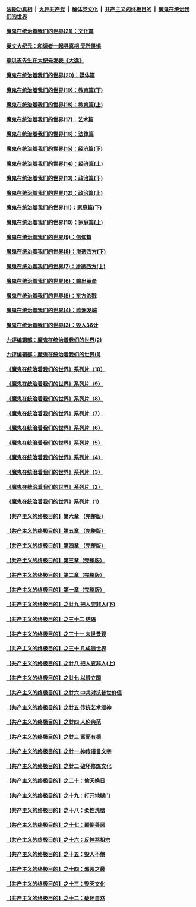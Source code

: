 

####  [法轮功真相](../../../../basic/blob/master/README.md?t=01250601) &nbsp;|&nbsp; [九评共产党](../../../../9ping.md/blob/master/README.md?t=01250601) &nbsp;|&nbsp; [解体党文化](../../../../jtdwh.md/blob/master/README.md?t=01250601)  &nbsp;|&nbsp; [共产主义的终极目的](../../../../gczydzjmd.md/blob/master/README.md?t=01250601) &nbsp;|&nbsp; [魔鬼在统治我们的世界](../../../../mgztzwmdsj.md/blob/master/README.md?t=01250601) 

#### [魔鬼在统治着我们的世界(21)：文化篇](../pages/nsc422/n10597706.md?t=01250601) 

#### [英文大纪元：和读者一起寻真相 无所畏惧](../pages/nsc422/n12542027.md?t=01250601) 

#### [李洪志先生在大纪元发表《大选》](../pages/nsc422/n12534746.md?t=01250601) 

#### [魔鬼在统治着我们的世界(20)：媒体篇](../pages/nsc422/n10586579.md?t=01250601) 

#### [魔鬼在统治着我们的世界(19)：教育篇(下)](../pages/nsc422/n10564808.md?t=01250601) 

#### [魔鬼在统治着我们的世界(18)：教育篇(上)](../pages/nsc422/n10526970.md?t=01250601) 

#### [魔鬼在统治着我们的世界(17)：艺术篇](../pages/nsc422/n10499093.md?t=01250601) 

#### [魔鬼在统治着我们的世界(16)：法律篇](../pages/nsc422/n10485969.md?t=01250601) 

#### [魔鬼在统治着我们的世界(15)：经济篇(下)](../pages/nsc422/n10469975.md?t=01250601) 

#### [魔鬼在统治着我们的世界(14)：经济篇(上)](../pages/nsc422/n10457370.md?t=01250601) 

#### [魔鬼在统治着我们的世界(13)：政治篇(下)](../pages/nsc422/n10448270.md?t=01250601) 

#### [魔鬼在统治着我们的世界(12)：政治篇(上)](../pages/nsc422/n10444576.md?t=01250601) 

#### [魔鬼在统治着我们的世界(11)：家庭篇(下)](../pages/nsc422/n10440961.md?t=01250601) 

#### [魔鬼在统治着我们的世界(10)：家庭篇(上)](../pages/nsc422/n10435448.md?t=01250601) 

#### [魔鬼在统治着我们的世界(9)：信仰篇](../pages/nsc422/n10432159.md?t=01250601) 

#### [魔鬼在统治着我们的世界(8)：渗透西方(下)](../pages/nsc422/n10429603.md?t=01250601) 

#### [魔鬼在统治着我们的世界(7)：渗透西方(上)](../pages/nsc422/n10426013.md?t=01250601) 

#### [魔鬼在统治着我们的世界(6)：输出革命](../pages/nsc422/n10421536.md?t=01250601) 

#### [魔鬼在统治着我们的世界(5)：东方杀戮](../pages/nsc422/n10417707.md?t=01250601) 

#### [魔鬼在统治着我们的世界(4)：欧洲发端](../pages/nsc422/n10414890.md?t=01250601) 

#### [魔鬼在统治着我们的世界(3)：毁人36计](../pages/nsc422/n10411583.md?t=01250601) 

#### [九评编辑部：魔鬼在统治着我们的世界(2)](../pages/nsc422/n10410036.md?t=01250601) 

#### [九评编辑部：魔鬼在统治着我们的世界(1)](../pages/nsc422/n10406825.md?t=01250601) 

#### [《魔鬼在统治着我们的世界》系列片（10）](../pages/nsc422/n12292670.md?t=01250601) 

#### [《魔鬼在统治着我们的世界》系列片（9）](../pages/nsc422/n12290859.md?t=01250601) 

#### [《魔鬼在统治着我们的世界》系列片（8）](../pages/nsc422/n12287445.md?t=01250601) 

#### [《魔鬼在统治着我们的世界》系列片（7）](../pages/nsc422/n12283425.md?t=01250601) 

#### [《魔鬼在统治着我们的世界》系列片（6）](../pages/nsc422/n12282314.md?t=01250601) 

#### [《魔鬼在统治着我们的世界》系列片（5）](../pages/nsc422/n12281419.md?t=01250601) 

#### [《魔鬼在统治着我们的世界》系列片（4）](../pages/nsc422/n12274024.md?t=01250601) 

#### [《魔鬼在统治着我们的世界》系列片（3）](../pages/nsc422/n12271322.md?t=01250601) 

#### [《魔鬼在统治着我们的世界》系列片（2）](../pages/nsc422/n12269049.md?t=01250601) 

#### [《魔鬼在统治着我们的世界》系列片（1）](../pages/nsc422/n12267575.md?t=01250601) 

#### [【共产主义的终极目的】第六章 （完整版）](../pages/nsc422/n11428913.md?t=01250601) 

#### [【共产主义的终极目的】第五章 （完整版）](../pages/nsc422/n11428912.md?t=01250601) 

#### [【共产主义的终极目的】第四章 （完整版）](../pages/nsc422/n11428907.md?t=01250601) 

#### [【共产主义的终极目的】第三章（完整版）](../pages/nsc422/n11428848.md?t=01250601) 

#### [【共产主义的终极目的】第二章（完整版）](../pages/nsc422/n11428831.md?t=01250601) 

#### [【共产主义的终极目的】第一章（完整版）](../pages/nsc422/n11417651.md?t=01250601) 

#### [【共产主义的终极目的】之廿九 把人变非人(下)](../pages/nsc422/n11344140.md?t=01250601) 

#### [【共产主义的终极目的】之三十二 结语](../pages/nsc422/n11360535.md?t=01250601) 

#### [【共产主义的终极目的】之三十一 末世景观](../pages/nsc422/n11351129.md?t=01250601) 

#### [【共产主义的终极目的】之三十 几成狼世界](../pages/nsc422/n11348280.md?t=01250601) 

#### [【共产主义的终极目的】之廿八 把人变非人(上)](../pages/nsc422/n11340492.md?t=01250601) 

#### [【共产主义的终极目的】之廿七 以恨立国](../pages/nsc422/n11336944.md?t=01250601) 

#### [【共产主义的终极目的】之廿六 中共对抗普世价值](../pages/nsc422/n11324785.md?t=01250601) 

#### [【共产主义的终极目的】之廿五 传统艺术颂神](../pages/nsc422/n11296396.md?t=01250601) 

#### [【共产主义的终极目的】之廿四 人伦典范](../pages/nsc422/n11296397.md?t=01250601) 

#### [【共产主义的终极目的】之廿三 富而有德](../pages/nsc422/n11283598.md?t=01250601) 

#### [【共产主义的终极目的】之廿一 神传语言文字](../pages/nsc422/n11263265.md?t=01250601) 

#### [【共产主义的终极目的】之廿二 破坏修炼文化](../pages/nsc422/n11245728.md?t=01250601) 

#### [【共产主义的终极目的】之二十：偷天换日](../pages/nsc422/n11238846.md?t=01250601) 

#### [【共产主义的终极目的】之十九：打开地狱门](../pages/nsc422/n11206376.md?t=01250601) 

#### [【共产主义的终极目的】之十八：柔性洗脑](../pages/nsc422/n11199994.md?t=01250601) 

#### [【共产主义的终极目的】之十七：颠倒善恶](../pages/nsc422/n11179782.md?t=01250601) 

#### [【共产主义的终极目的】之十六：反神骂祖宗](../pages/nsc422/n11166798.md?t=01250601) 

#### [【共产主义的终极目的】之十五：毁人不倦](../pages/nsc422/n11166792.md?t=01250601) 

#### [【共产主义的终极目的】之十四：邪恶之最](../pages/nsc422/n11150249.md?t=01250601) 

#### [【共产主义的终极目的】之十三：毁灭文化](../pages/nsc422/n11135227.md?t=01250601) 

#### [【共产主义的终极目的】之十二：破坏自然](../pages/nsc422/n11135214.md?t=01250601) 


